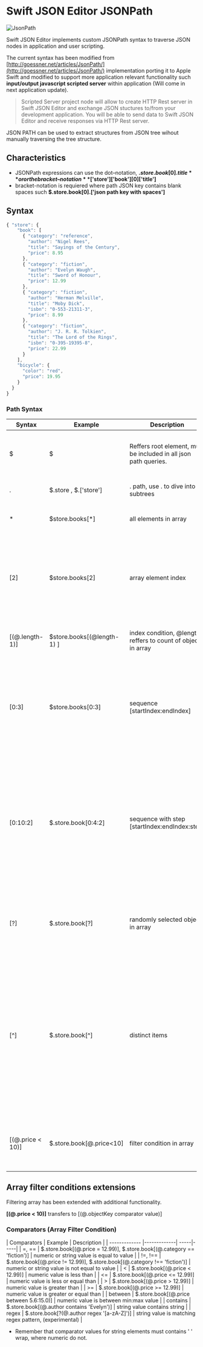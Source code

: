 # Swift JSON Editor JSONPath

![JsonPath](http://api.artproweb.com/sje/documentation/jsonPath.png "Json Path")

Swift JSON Editor implements custom JSONPath syntax to traverse JSON nodes in application and user scripting.

The current syntax has been modified from [http://goessner.net/articles/JsonPath/](http://goessner.net/articles/JsonPath/) implementation porting it to Apple Swift and modified to support more application relevant functionality such **input/output javascript scripted server** within application (Will come in next application update).

> Scripted Server project node will allow to create HTTP Rest server in Swift JSON Editor and exchange JSON stuctures to/from your development application. You will be able to send data to Swift JSON Editor and receive responses via HTTP Rest server.

JSON PATH can be used to extract structures from JSON tree wihout manually traversing the tree structure.

## Characteristics

- JSONPath expressions can use the dot–notation, **$.store.book[0].title** or or the bracket–notation **$['store']['book'][0]['title']**
- bracket-notation is requiered where path JSON key contains blank spaces such **$.store.book[0].['json path key with spaces']**

## Syntax

```javascript
{ "store": {
    "book": [ 
      { "category": "reference",
        "author": "Nigel Rees",
        "title": "Sayings of the Century",
        "price": 8.95
      },
      { "category": "fiction",
        "author": "Evelyn Waugh",
        "title": "Sword of Honour",
        "price": 12.99
      },
      { "category": "fiction",
        "author": "Herman Melville",
        "title": "Moby Dick",
        "isbn": "0-553-21311-3",
        "price": 8.99
      },
      { "category": "fiction",
        "author": "J. R. R. Tolkien",
        "title": "The Lord of the Rings",
        "isbn": "0-395-19395-8",
        "price": 22.99
      }
    ],
    "bicycle": {
      "color": "red",
      "price": 19.95
    }
  }
}
```

### Path Syntax

| Syntax        | Example           | Description  | Result |
| ------------- |-------------| -----|-----|
| $     | $ | Reffers root element, must be included in all json path queries. | Will return root JSON Element, the whole tree |
| .      | $.store , $.['store']      |   . path, use . to dive into subtrees | will return store object |
| * | $store.books[*]      | all elements in array | Will return all objects in books array |
| [2] | $store.books[2] | array element index | will return 3rd object from books array, remember indexings starts from 0 element in arrays |
| [(@.length-1)] | $store.books[(@length-1) ] | index condition, @length reffers to count of objects in array | will return last object in books array |
| [0:3] | $store.books[0:3] | sequence [startIndex:endIndex] | will return 4 objects in sequence from books array starting at 0 to 3 index (total of 4 objects) |
| [0:10:2] | $.store.book[0:4:2] | sequence with step [startIndex:endIndex:step] | will return every second objects from books array from sequence starting at 0 ending at 4 index (will return objects with indexes 0 and 2) |
| [?] | $.store.book[?] | randomly selected object in array | will return any single randomly selected object from books array |
| [^] | $.store.book[^] | distinct items | JSONPath will traverse the array, compare and return every object that has different key structure than differ from the most common object key structure in array.|
|[(@.price < 10)] | $.store.book[@.price<10] | filter condition in array | return all objects in array with price element lower than 10 |

## Array filter conditions extensions

Filtering array has been extended with additional functionality.

**[(@.price < 10)]** transfers to [(@.objectKey comparator value)]


### Comparators (Array Filter Condition)

| Comparators        | Example           | Description  |
| ------------- |-------------| -----|-----|
| =, == | $.store.book[(@.price = 12.99)], $.store.book[(@.category == 'fiction')]  | numeric or string value is equal to value |
| !=, !== | $.store.book[(@.price != 12.99)], $.store.book[(@.category !== 'fiction')]  | numeric or string value is not equal to value |
| < | $.store.book[(@.price < 12.99)]  | numeric value is less than |
| <= | $.store.book[(@.price <= 12.99)]  | numeric value is less or equal than |
| > | $.store.book[(@.price > 12.99)]  | numeric value is greater than |
| >= | $.store.book[(@.price >= 12.99)]  | numeric value is greater or equal than |
| between | $.store.book[(@.price between 5.6:15.0)]  | numeric value is between min:max value |
| contains | $.store.book[(@.author contains 'Evelyn')]  | string value contains string |
| regex | $.store.book[?(@.author regex '[a-zA-Z]')]  | string value is matching regex pattern, (experimental) |

* Remember that comparator values for string elements must contains ' ' wrap, where numeric do not.



